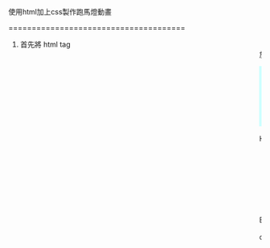 使用html加上css製作跑馬燈動畫

======================================
1. 首先將 html tag <marquee> 放到跑馬燈所在的DOM節點裡頭
EX: HTML TAG長這樣:
<!-- HTML Code -->
<marquee class="marquee" direction="left" scrollamount="50" behavior="scroll">Scrolling text...</marquee>

HTML屬性說明:
* class:讓此html tag可以藉由這個屬性受到css語法操控
* direction:控制此動畫移動的方向
* scrollamount:控制動畫移動的速度 (1~100數字越大越快)
* behavior:動畫的行為 (有scroll、alternate、slide三種)
=======================================
2. 再來將css語法放入HEAD裡頭即可完成操作

EX: CSS 語法範例:
<style type="text/css" scoped>
.marquee {
font-family:'Comic Sans MS';
font-size:2em;
line-height:1.3em;
color:#330099;
background-color:#CCFFFF;
padding:1.5em;
}
</style>

css屬性說明:
* font-family:控制字型
* font-size:字體大小
* line-height:字體高度 (在此高度分成兩種單位:px以及em, em是一個浮動單位取決於他的父節點的字體大小。比如父節點的字體大小是10px，那麼0.5em就是5px。)
* color:字體顏色，使用16進位編碼來表示
* background-color:背景顏色，表示方式同color
* padding:圍繞字體的空白處



